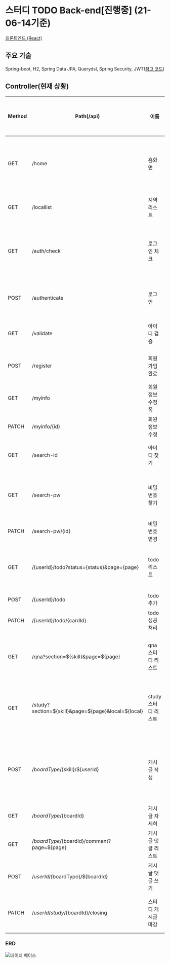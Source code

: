 # 스터디 TODO Back-end[진행중] (21-06-14기준)
[프론트엔드 (React)](https://github.com/jeonghyeonkwon/todo-app-front)

## 주요 기술
Spring-boot, H2, Spring Data JPA, Querydsl, Spring Security, JWT([참고 코드](https://github.com/SilverNine/spring-boot-jwt-tutorial))

## Controller(현재 상황)
Method|Path(/api)|이름|jwt 토큰 여부|내용(보완 사항)|
---|---|---|---|---|
GET|/home|홈화면|X|스터디,QNA,스터디+QNA 많이 검색한 기술 순위 및 최근 게시물 5개|
GET|/locallist|지역 리스트|X|회원가입,스터디 게시판 이용의 지역 리스트 반환|
GET|/auth/check|로그인 체크|X|리덕스를 이용하여 새로고침을 실행해도 jwt 토큰을 이용하여 로그인 상태 관리|
POST|/authenticate|로그인|jwt 토큰 발행||
GET|/validate|아이디 검증|X|회원 가입 중 중복된 이름이 있는지 검증|
POST|/register|회원 가입 완료|X|회원 가입 데이터를 받아 db에 저장|
GET|/myinfo|회원 정보 수정 폼|O|로그인된 회원 정보(비밀번호 제외) 출력|
PATCH|/myinfo/{id}|회원 정보 수정|O|회원 정보 수정|
GET|/search-id|아이디 찾기|X|회원가입한 회원의 이름, 전화번호로 검색
GET|/search-pw|비밀번호 찾기|X|회원가임한 아이디, 이름 전화번호로 검색해 있으면 pk 넘겨줌|
PATCH|/search-pw/{id}|비밀번호 변경|X|새로운 비밀번호로 수정|
GET|/{userId}/todo?status={status}&page={page}|todo 리스트|O|status는 진행중, 실패, 성공과 page를 받아 리스트 출력
POST|/{userId}/todo|todo 추가|O|dto를 받아 db 저장
PATCH|/{userId}/todo/{cardId}|todo 성공처리|O|진행중인 todo 성공 처리
GET|/qna?section=${skill}&page=${page}|qna 스터디 리스트|X|skill은 언어,웹,모바일,db의 값과 page를 받아 게시글 출력
GET|/study?section=${skill}&page=${page}&local=${local}|study 스터디 리스트|X|skill은 언어,웹,모바일,db의 값과 page,지역을 요청 받아 게시글 출력
POST|/${boardType}/${skill}/${userId}|게시글 작성|O|boardType은 study,qna skill은 언어,웹,모바일,db과 게시글 내용을 받아 db에 저장
GET|/${boardType}/${boardId}|게시글 자세히|O|
GET|/${boardType}/${boardId}/comment?page=${page}|게시글 댓글 리스트|O|
POST|/${userId}/${boardType}/${boardId}|게시글 댓글 쓰기|O|
PATCH|/${userId}/study/${boardId}/closing|스터디 게시글 마감|O|글 작성자이고 모집 중인 스터디 게스글 마감처리

### ERD
![데이터 베이스](https://user-images.githubusercontent.com/38342219/119259867-35e82300-bc0b-11eb-954b-afd40755c425.PNG)

